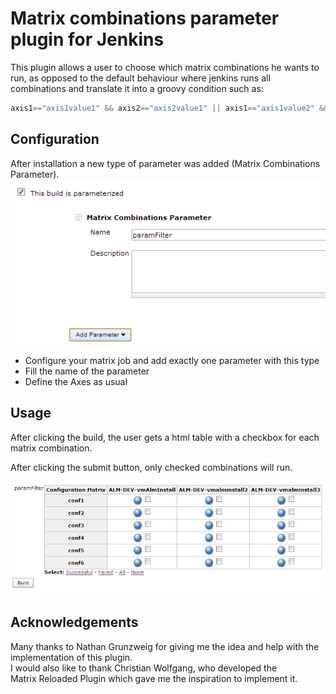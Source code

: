 # Matrix combinations parameter plugin for Jenkins

This plugin allows a user to choose which matrix combinations he wants to run, as opposed to the default behaviour where jenkins runs all combinations and translate it into a groovy condition such as:

```groovy
axis1=="axis1value1" && axis2=="axis2value1" || axis1=="axis1value2" && axis2=="axis2value2" || ...
```

## Configuration

After installation a new type of parameter was added (Matrix Combinations Parameter).
 
![Matrix combinations parameter definition example](docs/images/MatrixCombinationsParameterDefinitionExample.png)

-   Configure your matrix job and add exactly one parameter with this type
-   Fill the name of the parameter
-   Define the Axes as usual
  
## Usage

After clicking the build, the user gets a html table with a checkbox for each matrix combination.

After clicking the submit button, only checked combinations will run.

![Matrix combinations parameter value example](docs/images/MatrixCombinationsParameterValueExample.png)


## Acknowledgements

Many thanks to Nathan Grunzweig for giving me the idea and help with the implementation of this plugin.  
I would also like to thank Christian Wolfgang, who developed the Matrix Reloaded Plugin which gave me the inspiration to implement it.
